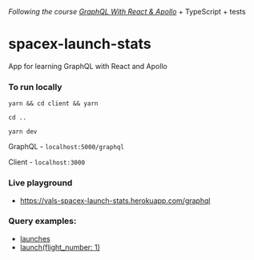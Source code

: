 _Following the course [GraphQL With React & Apollo](https://www.youtube.com/playlist?list=PLillGF-RfqbZrjw48EXLdM4dsOhURCLZx)_ + TypeScript + tests

# spacex-launch-stats
App for learning GraphQL with React and Apollo

### To run locally

```yarn && cd client && yarn```

```cd ..```

```yarn dev```

GraphQL - `localhost:5000/graphql`

Client - `localhost:3000`

### Live playground

* https://vals-spacex-launch-stats.herokuapp.com/graphql

### Query examples:
* [launches](https://vals-spacex-launch-stats.herokuapp.com/graphql?query=%7B%0A%20%20launches%20%7B%0A%20%20%20%20flight_number%0A%20%20%20%20mission_name%0A%20%20%20%20launch_year%0A%20%20%20%20launch_date_local%0A%20%20%20%20launch_success%0A%20%20%20%20rocket%20%7B%0A%20%20%20%20%20%20rocket_id%0A%20%20%20%20%20%20rocket_name%0A%20%20%20%20%20%20rocket_type%0A%20%20%20%20%7D%0A%20%20%7D%0A%7D%0A)
* [launch(flight_number: 1)](https://vals-spacex-launch-stats.herokuapp.com/graphql?query=%7B%0A%20%20launch(flight_number%3A%201)%20%7B%0A%20%20%20%20flight_number%0A%20%20%20%20mission_name%0A%20%20%20%20launch_year%0A%20%20%20%20launch_date_local%0A%20%20%20%20launch_success%0A%20%20%7D%0A%7D%0A)
